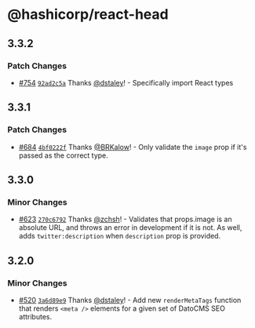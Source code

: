 # @hashicorp/react-head

## 3.3.2

### Patch Changes

- [#754](https://github.com/hashicorp/react-components/pull/754) [`92ad2c5a`](https://github.com/hashicorp/react-components/commit/92ad2c5ac846d4530ca541d09907c2c5c8e80e3a) Thanks [@dstaley](https://github.com/dstaley)! - Specifically import React types

## 3.3.1

### Patch Changes

- [#684](https://github.com/hashicorp/react-components/pull/684) [`4bf0222f`](https://github.com/hashicorp/react-components/commit/4bf0222fbe54bf2aa333611b8514e729bbb87876) Thanks [@BRKalow](https://github.com/BRKalow)! - Only validate the `image` prop if it's passed as the correct type.

## 3.3.0

### Minor Changes

- [#623](https://github.com/hashicorp/react-components/pull/623) [`270c6792`](https://github.com/hashicorp/react-components/commit/270c679293188fc67684caf9e47aaba92727e2d1) Thanks [@zchsh](https://github.com/zchsh)! - Validates that props.image is an absolute URL, and throws an error in development if it is not. As well, adds `twitter:description` when `description` prop is provided.

## 3.2.0

### Minor Changes

- [#520](https://github.com/hashicorp/react-components/pull/520) [`3a6d89e9`](https://github.com/hashicorp/react-components/commit/3a6d89e971976daa2d910c72f6aa6e5353af8b4b) Thanks [@dstaley](https://github.com/dstaley)! - Add new `renderMetaTags` function that renders `<meta />` elements for a given set of DatoCMS SEO attributes.
